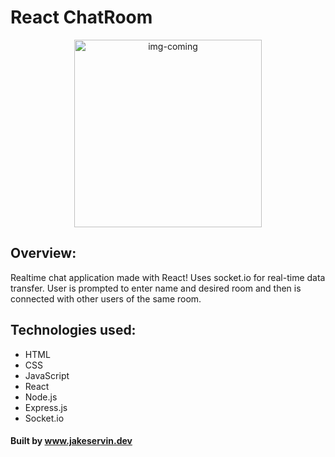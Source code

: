# React ChatRoom

<p align="center">
<img src="images/wordlecloneMockup.PNG" alt="img-coming" width="300" />
</p>

## Overview:
Realtime chat application made with React! Uses socket.io for real-time data transfer. User is prompted to enter name and desired room and then is connected with other users of the same room.
## Technologies used:

- HTML
- CSS
- JavaScript
- React
- Node.js
- Express.js
- Socket.io

#### Built by www.jakeservin.dev
